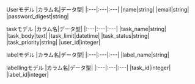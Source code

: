 Userモデル
|カラム名|データ型|
|:---|:---|:---|
|name|string|
|email|string|
|password_digest|string|

taskモデル
|カラム名|データ型|
|:---|:---|:---|
|task_name|string|
|task_body|text|
|task_limit|datetime|
|task_status|string|
|task_priority|string|
|user_id|integer|

labelモデル
|カラム名|データ型|
|:---|:---|:---|
|label_name|string|

labellingモデル
|カラム名|データ型|
|:---|:---|:---|
|task_id|integer|
|label_id|integer|
